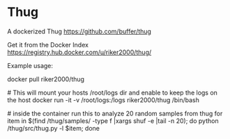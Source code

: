 Thug
====

A dockerized Thug https://github.com/buffer/thug

Get it from the Docker Index https://registry.hub.docker.com/u/riker2000/thug/

Example usage:

docker pull riker2000/thug

\# This will mount your hosts /root/logs dir and enable to keep the logs on the host
docker run -it -v /root/logs:/logs riker2000/thug  /bin/bash

\# inside the container run this to analyze 20 random samples from thug 
for item in  $(find /thug/samples/ -type f  |xargs shuf -e |tail -n 20); do python /thug/src/thug.py -l  $item; done

	
